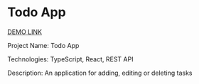 # Todo App

[DEMO LINK](https://annabasenyuk.github.io/react_todo-app-with-api/)

Project Name: Todo App

Technologies: TypeScript, React, REST API

Description: An application for adding, editing or deleting tasks
